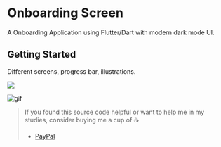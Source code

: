 # Onboarding Screen

A  Onboarding Application using Flutter/Dart with modern dark mode UI.

## Getting Started

Different screens, progress bar, illustrations.


![](assets/gif.gif)

![gif](https://user-images.githubusercontent.com/57803942/107657694-adf69280-6c85-11eb-9f5f-3fbaa3f84299.gif)




> If you found this source code helpful or want to help me in my studies, consider buying me a cup of :coffee:
>
> * [PayPal](https://www.paypal.me/albamode/)
